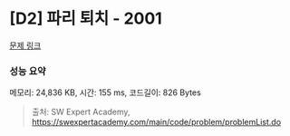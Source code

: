 # [D2] 파리 퇴치 - 2001 

[문제 링크](https://swexpertacademy.com/main/code/problem/problemDetail.do?contestProbId=AV5PzOCKAigDFAUq) 

### 성능 요약

메모리: 24,836 KB, 시간: 155 ms, 코드길이: 826 Bytes



> 출처: SW Expert Academy, https://swexpertacademy.com/main/code/problem/problemList.do